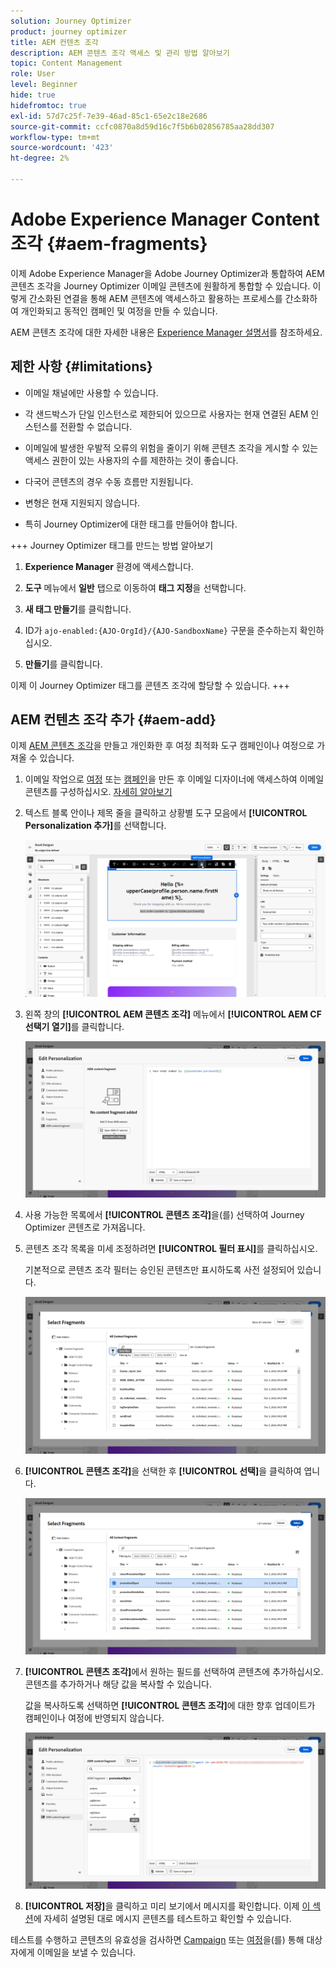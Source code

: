 ```yaml
---
solution: Journey Optimizer
product: journey optimizer
title: AEM 컨텐츠 조각
description: AEM 콘텐츠 조각 액세스 및 관리 방법 알아보기
topic: Content Management
role: User
level: Beginner
hide: true
hidefromtoc: true
exl-id: 57d7c25f-7e39-46ad-85c1-65e2c18e2686
source-git-commit: ccfc0870a8d59d16c7f5b6b02856785aa28dd307
workflow-type: tm+mt
source-wordcount: '423'
ht-degree: 2%

---
```


# Adobe Experience Manager Content 조각 {#aem-fragments}

이제 Adobe Experience Manager을 Adobe Journey Optimizer과 통합하여 AEM 콘텐츠 조각을 Journey Optimizer 이메일 콘텐츠에 원활하게 통합할 수 있습니다. 이렇게 간소화된 연결을 통해 AEM 콘텐츠에 액세스하고 활용하는 프로세스를 간소화하여 개인화되고 동적인 캠페인 및 여정을 만들 수 있습니다.

AEM 콘텐츠 조각에 대한 자세한 내용은 [Experience Manager 설명서](https://experienceleague.adobe.com/en/docs/experience-manager-cloud-service/content/sites/authoring/fragments/content-fragments)를 참조하세요.

## 제한 사항 {#limitations}

* 이메일 채널에만 사용할 수 있습니다.

* 각 샌드박스가 단일 인스턴스로 제한되어 있으므로 사용자는 현재 연결된 AEM 인스턴스를 전환할 수 없습니다.

* 이메일에 발생한 우발적 오류의 위험을 줄이기 위해 콘텐츠 조각을 게시할 수 있는 액세스 권한이 있는 사용자의 수를 제한하는 것이 좋습니다.

* 다국어 콘텐츠의 경우 수동 흐름만 지원됩니다.

* 변형은 현재 지원되지 않습니다.

* 특히 Journey Optimizer에 대한 태그를 만들어야 합니다.

+++ Journey Optimizer 태그를 만드는 방법 알아보기

   1. **Experience Manager** 환경에 액세스합니다.

   1. **도구** 메뉴에서 **일반** 탭으로 이동하여 **태그 지정**&#x200B;을 선택합니다.

   1. **새 태그 만들기**&#x200B;를 클릭합니다.

   1. ID가 `ajo-enabled:{AJO-OrgId}/{AJO-SandboxName}` 구문을 준수하는지 확인하십시오.

   1. **만들기**&#x200B;를 클릭합니다.

  이제 이 Journey Optimizer 태그를 콘텐츠 조각에 할당할 수 있습니다.
+++

## AEM 컨텐츠 조각 추가 {#aem-add}

이제 [AEM 콘텐츠 조각](https://experienceleague.adobe.com/en/docs/experience-manager-cloud-service/content/sites/authoring/fragments/content-fragments)을 만들고 개인화한 후 여정 최적화 도구 캠페인이나 여정으로 가져올 수 있습니다.

1. 이메일 작업으로 [여정](../email/create-email.md) 또는 [캠페인](../email/create-email.md)을 만든 후 이메일 디자이너에 액세스하여 이메일 콘텐츠를 구성하십시오. [자세히 알아보기](../email/get-started-email-design.md)

1. 텍스트 블록 안이나 제목 줄을 클릭하고 상황별 도구 모음에서 **[!UICONTROL Personalization 추가]**&#x200B;를 선택합니다.

   ![](assets/aem_campaign_2.png)

1. 왼쪽 창의 **[!UICONTROL AEM 콘텐츠 조각]** 메뉴에서 **[!UICONTROL AEM CF 선택기 열기]**&#x200B;를 클릭합니다.

   ![](assets/aem_campaign_3.png)

1. 사용 가능한 목록에서 **[!UICONTROL 콘텐츠 조각]**&#x200B;을(를) 선택하여 Journey Optimizer 콘텐츠로 가져옵니다.

1. 콘텐츠 조각 목록을 미세 조정하려면 **[!UICONTROL 필터 표시]**&#x200B;를 클릭하십시오.

   기본적으로 콘텐츠 조각 필터는 승인된 콘텐츠만 표시하도록 사전 설정되어 있습니다.

   ![](assets/aem_campaign_4.png)

1. **[!UICONTROL 콘텐츠 조각]**&#x200B;을 선택한 후 **[!UICONTROL 선택]**&#x200B;을 클릭하여 엽니다.

   ![](assets/aem_campaign_5.png)

1. **[!UICONTROL 콘텐츠 조각]**&#x200B;에서 원하는 필드를 선택하여 콘텐츠에 추가하십시오. 콘텐츠를 추가하거나 해당 값을 복사할 수 있습니다.

   값을 복사하도록 선택하면 **[!UICONTROL 콘텐츠 조각]**&#x200B;에 대한 향후 업데이트가 캠페인이나 여정에 반영되지 않습니다.

   ![](assets/aem_campaign_6.png)

1. **[!UICONTROL 저장]**&#x200B;을 클릭하고 미리 보기에서 메시지를 확인합니다. 이제 [이 섹션](../content-management/preview.md)에 자세히 설명된 대로 메시지 콘텐츠를 테스트하고 확인할 수 있습니다.

테스트를 수행하고 콘텐츠의 유효성을 검사하면 [Campaign](../campaigns/review-activate-campaign.md) 또는 [여정](../building-journeys/publishing-the-journey.md)을(를) 통해 대상자에게 이메일을 보낼 수 있습니다.
